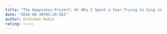 ```yaml
---
title: "The Happiness Project: Or Why I Spent a Year Trying to Sing in the Morning, Clean My Closets, Fight Right, Read Aristotle, and Generally Have More Fun"
date: "2018-08-30T05:20:56Z"
author: Gretchen Rubin
rating: ⭐⭐⭐⭐
---
```


<style>
body {
text-align: justify}
</style>


